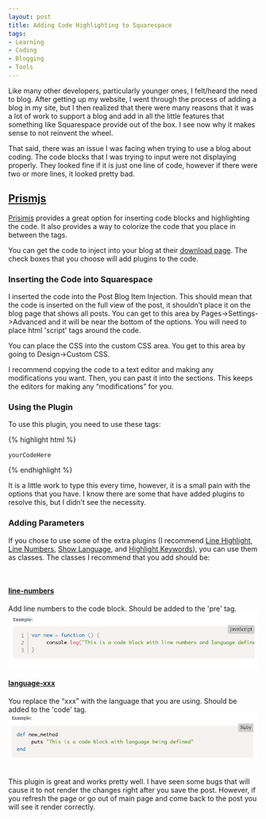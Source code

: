 ```yaml
---
layout: post
title: Adding Code Highlighting to Squarespace
tags:
- Learning
- Coding
- Blogging
- Tools
---
```



Like many other developers, particularly younger ones, I felt/heard the need to blog. After getting up my website, I went through the process of adding a blog in my site, but I then realized that there were many reasons that it was a lot of work to support a blog and add in all the little features that something like Squarespace provide out of the box. I see now why it makes sense to not reinvent the wheel.

That said, there was an issue I was facing when trying to use a blog about coding. The code blocks that I was trying to input were not displaying properly. They looked fine if it is just one line of code, however if there were two or more lines, it looked pretty bad.

## [Prismjs][0]

[Prisimjs][0] provides a great option for inserting code blocks and highlighting the code. It also provides a way to colorize the code that you place in between the tags.

You can get the code to inject into your blog at their [download page][1]. The check boxes that you choose will add plugins to the code.

### Inserting the Code into Squarespace

I inserted the code into the Post Blog Item Injection. This should mean that the code is inserted on the full view of the post, it shouldn’t place it on the blog page that shows all posts. You can get to this area by Pages->Settings->Advanced and it will be near the bottom of the options. You will need to place html 'script' tags around the code.

You can place the CSS into the custom CSS area. You get to this area by going to Design->Custom CSS.

I recommend copying the code to a text editor and making any modifications you want. Then, you can past it into the sections. This keeps the editors for making any “modifications” for you.

### Using the Plugin

To use this plugin, you need to use these tags:

{% highlight html %}
  <pre><code>yourCodeHere</code></pre>
{% endhighlight %}

It is a little work to type this every time, however, it is a small pain with the options that you have. I know there are some that have added plugins to resolve this, but I didn’t see the necessity.

### Adding Parameters

If you chose to use some of the extra plugins (I recommend [Line Highlight][4], [Line Numbers][5], [Show Language][2], and [Highlight Keywords][3]), you can use them as classes. The classes I recommend that you add should be:

<br>

#### [line-numbers][4]
Add line numbers to the code block. Should be added to the 'pre' tag.
![code-highlight-with-line-numbers](./assets/images/add-code-highlighting-to-squarespace/code-highlight-with-line-numbers.png)

#### [language-xxx][2]
You replace the “xxx” with the language that you are using. Should be added to the 'code' tag.
![code-highlight-with-line-numbers](./assets/images/add-code-highlighting-to-squarespace/code-highlight-with-syntax-highlighting.png)

<br>
This plugin is great and works pretty well. I have seen some bugs that will cause it to not render the changes right after you save the post. However, if you refresh the page or go out of main page and come back to the post you will see it render correctly.


[0]: http://prismjs.com/
[1]: http://prismjs.com/download.html
[2]: http://prismjs.com/plugins/show-language/
[3]: http://prismjs.com/plugins/highlight-keywords/
[4]: http://prismjs.com/plugins/line-highlight/
[5]: http://prismjs.com/plugins/line-numbers/

<br>
